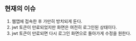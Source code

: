 ## 현재의 이슈

1. 웹앱에 접속한 후 가만히 방치되게 둔다.
2. jwt 토큰이 만료되었지만 화면은 여전히 로그인된 상태이다.
3. jwt 토큰이 만료되면 다시 로그인 화면으로 돌아가게 수정을 원한다.
